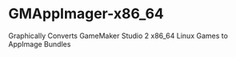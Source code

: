 # GMAppImager-x86_64
Graphically Converts GameMaker Studio 2 x86_64 Linux Games to AppImage Bundles
